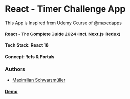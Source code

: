 # React - Timer Challenge App

This App is Inspired from Udemy Course of [@maxedapps](https://www.udemy.com/user/maximilian-schwarzmuller/)
#### React - The Complete Guide 2024 (incl. Next.js, Redux) 

#### Tech Stack: React 18
#### Concept: Refs & Portals

### Authors
- [Maximilian Schwarzmüller](https://www.udemy.com/user/maximilian-schwarzmuller/)

####  [Demo](https://timer-challenge-refs.web.app/)
 